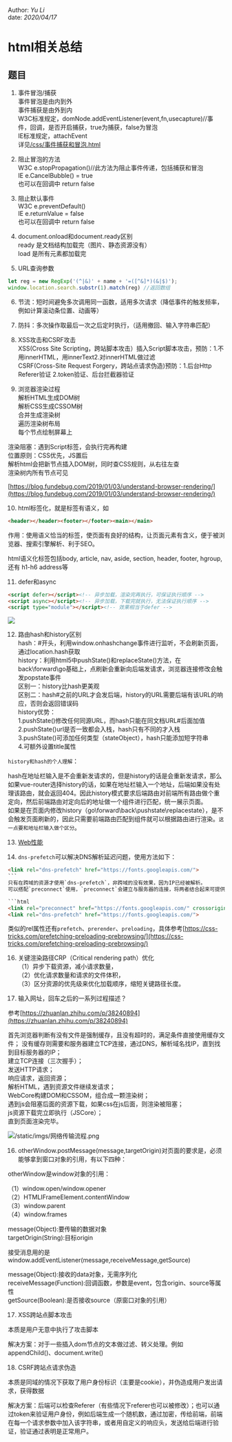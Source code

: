 Author: _Yu Li_    
date: _2020/04/17_    
    
# html相关总结    
    
## 题目    
    
1. 事件冒泡/捕获    
事件冒泡是由内到外    
事件捕获是由外到内    
W3C标准规定，domNode.addEventListener(event,fn,usecapture)//事件，回调，是否开启捕获，true为捕获，false为冒泡    
IE标准规定，attachEvent    
详见<a href="/css/事件捕获和冒泡.html" target="_blank">/css/事件捕获和冒泡.html</a>    
    
2. 阻止冒泡的方法    
W3C e.stopPropagation()//此方法为阻止事件传递，包括捕获和冒泡    
IE e.CancelBubble() = true    
也可以在回调中 return false    
    
3. 阻止默认事件    
W3C e.preventDefault()    
IE e.returnValue = false    
也可以在回调中 return false    
    
4. document.onload和document.ready区别    
ready 是文档结构加载完（图片、静态资源没有）    
load 是所有元素都加载完    
    
5. URL查询参数    
```javascript    
let reg = new RegExp('(^|&)' + name + '=([^&]*)(&|$)');  
window.location.search.substr(1).match(reg) //返回数组  
```  
6. 节流：短时间避免多次调用同一函数，适用多次请求（降低事件的触发频率，例如计算滚动条位置、动画等）  
  
7. 防抖：多次操作取最后一次之后定时执行，（适用撤回、输入字符串匹配） 
  
8. XSS攻击和CSRF攻击  
XSS(Cross Site Scripting，跨站脚本攻击）插入Script脚本攻击，预防：1.不用innerHTML，用innerText2.对innerHTML做过滤  
CSRF(Cross-Site Request Forgery，跨站点请求伪造)预防：1.后台Http Referer验证 2.token验证、后台拦截器验证  
  
9. 浏览器渲染过程  
解析HTML生成DOM树  
解析CSS生成CSSOM树  
合并生成渲染树  
遍历渲染树布局  
每个节点绘制屏幕上  
  
渲染阻塞：遇到Script标签，会执行完再构建  
位置原则：CSS优先，JS置后  
解析html会把新节点插入DOM树，同时查CSS规则，从右往左查  
渲染树内所有节点可见  

[https://blog.fundebug.com/2019/01/03/understand-browser-rendering/](https://blog.fundebug.com/2019/01/03/understand-browser-rendering/)
  
10. html标签化，就是标签有语义，如  
```html  
<header></header><footer></footer><main></main>  
```  

作用：使用语义恰当的标签，使页面有良好的结构，让页面元素有含义，便于被浏览器、搜索引擎解析、利于SEO。

html语义化标签包括body, article, nav, aside, section, header, footer, hgroup, 还有 h1-h6 address等
  
11. defer和async  
```html  
<script defer></script><!-- 异步加载，渲染完再执行，可保证执行顺序 -->  
<script async></script><!-- 异步加载，下载完就执行，无法保证执行顺序 -->  
<script type="module"></script><!-- 效果相当于defer -->  
```  
![](/static/imgs/defer_async.jpg)
  
12. 路由hash和history区别  
hash：#开头，利用window.onhashchange事件进行监听，不会刷新页面，通过location.hash获取  
history：利用html5中pushState()和replaceState()方法，在back\forward\go基础上，点刷新会重新向后端发请求，浏览器连接修改会触发popstate事件  
区别一：history比hash更美观  
区别二：hash#之前的URL才会发后端，history的URL需要后端有该URL的响应，否则会返回错误码  
history优势：  
1.pushState()修改任何同源URL，而hash只能在同文档URL#后面加值  
2.pushState()url是否一致都会入栈，hash只有不同的才入栈  
3.pushState()可添加任何类型（stateObject），hash只能添加短字符串  
4.可额外设置title属性  

`history和hash的个人理解`：

hash在地址栏输入是不会重新发请求的，但是history的话是会重新发请求，那么如果vue-router选择history的话，如果在地址栏输入一个地址，后端如果没有处理该路由，就会返回404。因此history模式要求后端路由对前端所有路由做个重定向，然后前端路由对定向后的地址做一个组件进行匹配，统一展示页面。  
如果是在页面内修改history（go\forward\back\pushstate\replacestate），是不会触发页面刷新的，因此只需要前端路由匹配到组件就可以根据路由进行渲染。`这一点要和地址栏输入做个区分`。

13. [Web性能](https://developer.mozilla.org/zh-CN/docs/Web/Performance)  

14. `dns-prefetch`可以解决DNS解析延迟问题，使用方法如下：

```html
<link rel="dns-prefetch" href="https://fonts.googleapis.com/">
```　　
只有在跨域的资源才使用`dns-prefetch`，非跨域的没有效果，因为IP已经被解析。　　
可以搭配`preconnect`使用，`preconnect`会建立与服务器的连接，将两者结合起来可提供机会，进一步减少跨源请求的感知延迟。

```html
<link rel="preconnect" href="https://fonts.googleapis.com/" crossorigin>
<link rel="dns-prefetch" href="https://fonts.googleapis.com/">
```  
类似的rel属性还有`prefetch`、`prerender`、`preloading`，具体参考[https://css-tricks.com/prefetching-preloading-prebrowsing/](https://css-tricks.com/prefetching-preloading-prebrowsing/)

16. 关键渲染路径CRP（Critical rendering path）优化  
（1）异步下载资源，减小请求数量，  
（2）优化请求数量和请求的文件体积，  
（3）区分资源的优先级来优化加载顺序，缩短关键路径长度。  

15. 输入网址，回车之后的一系列过程描述？

参考[https://zhuanlan.zhihu.com/p/38240894](https://zhuanlan.zhihu.com/p/38240894)

首先浏览器判断有没有文件是强制缓存，且没有超时的，满足条件直接使用缓存文件；
没有缓存则需要和服务器建立TCP连接，通过DNS，解析域名找IP，直到找到目标服务器的IP；  
建立TCP连接（三次握手）；  
发送HTTP请求；  
响应请求，返回资源；  
解析HTML，遇到资源文件继续发请求；  
WebCore构建DOM和CSSOM，组合成一颗渲染树；  
遇到js会阻塞后面的资源下载，如果css在js后面，则渲染被阻塞；  
js资源下载完立即执行（JSCore）；  
直到页面渲染完毕。  

![/static/imgs/网络传输流程.png](/static/imgs/网络传输流程.png)

16. otherWindow.postMessage(message,targetOrigin)对页面的要求是，必须能够拿到窗口对象的引用，有以下四种：

otherWindow是window对象的引用：

（1）window.open/window.opener  
（2）HTMLIFrameElement.contentWindow  
（3）window.parent  
（4）window.frames  

message(Object):要传输的数据对象  
targetOrigin(String):目标origin

接受消息用的是window.addEventListener(message,receiveMessage,getSource)

message(Object):接收的data对象，无需序列化  
receiveMessage(Function):回调函数，参数是event，包含origin、source等属性  
getSource(Boolean):是否接收source（原窗口对象的引用）

17. XSS跨站点脚本攻击

本质是用户无意中执行了攻击脚本

解决方案：对于一些插入dom节点的文本做过滤、转义处理。例如appendChild()、document.write()

18. CSRF跨站点请求伪造

本质是同域的情况下获取了用户身份标识（主要是cookie），并伪造成用户发出请求，获得数据

解决方案：后端可以检查Referer（有些情况下referer也可以被修改）；也可以通过token来验证用户身份，例如后端生成一个随机数，通过加密，传给前端，前端在每一个请求参数中加入该字符串，或者用自定义的响应头，发送给后端进行验证，验证通过表明是正常用户。
